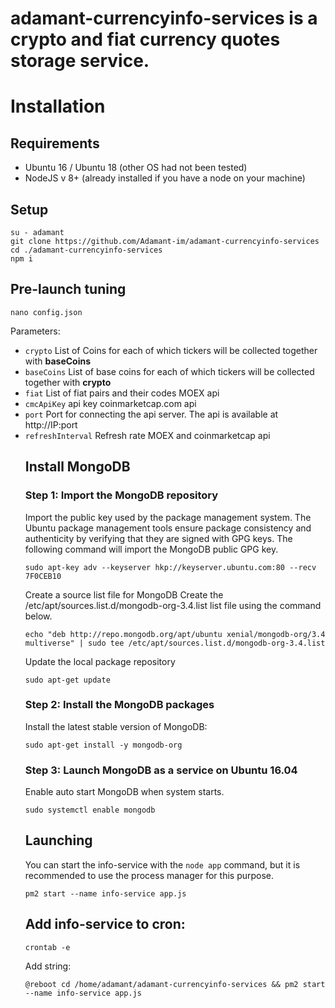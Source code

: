 # adamant-currencyinfo-services is a crypto and fiat currency quotes storage service.

# Installation
## Requirements
* Ubuntu 16 / Ubuntu 18 (other OS had not been tested)
* NodeJS v 8+ (already installed if you have a node on your machine)

## Setup
```
su - adamant
git clone https://github.com/Adamant-im/adamant-currencyinfo-services
cd ./adamant-currencyinfo-services
npm i
```

## Pre-launch tuning
```
nano config.json
```

Parameters:
* `crypto` <array> List of Coins for each of which tickers will be collected together with **baseCoins**
* `baseCoins` <array> List of base coins for each of which tickers will be collected together with **crypto**
* `fiat` <object> List of fiat pairs and their codes MOEX api
* `cmcApiKey` <object> api key coinmarketcap.com api
* `port` <number> Port for connecting the api server. The api is available at http://IP:port
* `refreshInterval` <number> Refresh rate MOEX and coinmarketcap api

## Install MongoDB
### Step 1: Import the MongoDB repository
Import the public key used by the package management system.
The Ubuntu package management tools ensure package consistency and authenticity by verifying that they are signed with GPG keys. The following command will import the MongoDB public GPG key.
```
sudo apt-key adv --keyserver hkp://keyserver.ubuntu.com:80 --recv 7F0CEB10
```
Create a source list file for MongoDB
Create the /etc/apt/sources.list.d/mongodb-org-3.4.list list file using the command below.
```
echo "deb http://repo.mongodb.org/apt/ubuntu xenial/mongodb-org/3.4 multiverse" | sudo tee /etc/apt/sources.list.d/mongodb-org-3.4.list
```
Update the local package repository
```
sudo apt-get update
```
### Step 2: Install the MongoDB packages
Install the latest stable version of MongoDB:
```
sudo apt-get install -y mongodb-org
```
### Step 3: Launch MongoDB as a service on Ubuntu 16.04
Enable auto start MongoDB when system starts.
```
sudo systemctl enable mongodb
```


## Launching
You can start the info-service with the `node app` command, but it is recommended to use the process manager for this purpose.
```
pm2 start --name info-service app.js 
```

## Add info-service to cron:
```
crontab -e
```

Add string:
```
@reboot cd /home/adamant/adamant-currencyinfo-services && pm2 start --name info-service app.js
```

